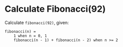 # Calculate Fibonacci(92)

Calculate `fibonacci(92)`, given:

```
fibonacci(n) =
    1 when n = 0, 1
    fibonacci(n - 1) + fibonacci(n - 2) when n >= 2
```
